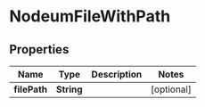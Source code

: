 
# NodeumFileWithPath

## Properties
Name | Type | Description | Notes
------------ | ------------- | ------------- | -------------
**filePath** | **String** |  |  [optional]



